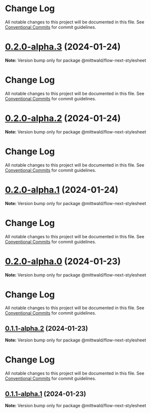 # Change Log

All notable changes to this project will be documented in this file. See
[Conventional Commits](https://conventionalcommits.org) for commit guidelines.

# [0.2.0-alpha.3](https://github.com/mittwald/flow/compare/v0.2.0-alpha.2...v0.2.0-alpha.3) (2024-01-24)

**Note:** Version bump only for package @mittwald/flow-next-stylesheet

# Change Log

All notable changes to this project will be documented in this file. See
[Conventional Commits](https://conventionalcommits.org) for commit guidelines.

# [0.2.0-alpha.2](https://github.com/mittwald/flow/compare/v0.2.0-alpha.1...v0.2.0-alpha.2) (2024-01-24)

**Note:** Version bump only for package @mittwald/flow-next-stylesheet

# Change Log

All notable changes to this project will be documented in this file. See
[Conventional Commits](https://conventionalcommits.org) for commit guidelines.

# [0.2.0-alpha.1](https://github.com/mittwald/flow/compare/v0.2.0-alpha.0...v0.2.0-alpha.1) (2024-01-24)

**Note:** Version bump only for package @mittwald/flow-next-stylesheet

# Change Log

All notable changes to this project will be documented in this file. See
[Conventional Commits](https://conventionalcommits.org) for commit guidelines.

# [0.2.0-alpha.0](https://github.com/mittwald/flow/compare/v0.1.1-alpha.2...v0.2.0-alpha.0) (2024-01-23)

**Note:** Version bump only for package @mittwald/flow-next-stylesheet

# Change Log

All notable changes to this project will be documented in this file. See
[Conventional Commits](https://conventionalcommits.org) for commit guidelines.

## [0.1.1-alpha.2](https://github.com/mittwald/flow/compare/v0.1.1-alpha.1...v0.1.1-alpha.2) (2024-01-23)

**Note:** Version bump only for package @mittwald/flow-next-stylesheet

# Change Log

All notable changes to this project will be documented in this file. See
[Conventional Commits](https://conventionalcommits.org) for commit guidelines.

## [0.1.1-alpha.1](https://github.com/mittwald/flow/compare/v0.1.1-alpha.0...v0.1.1-alpha.1) (2024-01-23)

**Note:** Version bump only for package @mittwald/flow-next-stylesheet
